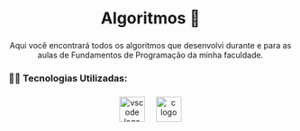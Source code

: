 <h1 align="center">Algoritmos 📓</h1>

###

<p align="center">Aqui você encontrará todos os algoritmos que desenvolvi durante e para as aulas de Fundamentos de Programação da minha faculdade.</p>

###

<h3 align="left">👨‍💻 Tecnologias Utilizadas:</h3>

###

<div align="center">
  <img src="https://skillicons.dev/icons?i=vscode" height="45" alt="vscode logo">
  <img width="12" />
  <img src="https://skillicons.dev/icons?i=c" height="45" alt="c logo">
</div>

###
